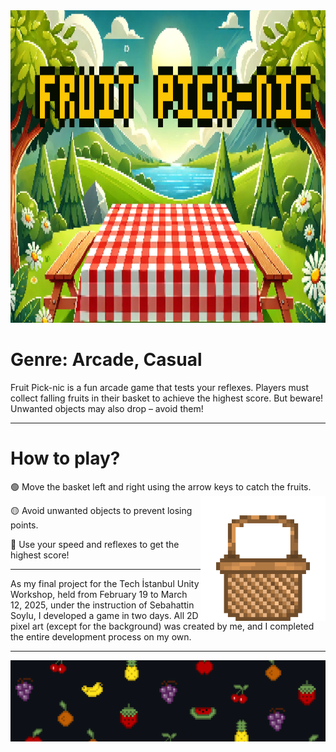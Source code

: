 <img src="https://raw.githubusercontent.com/nepatiess/Fruit-Pick-nic/refs/heads/main/photos/fruit%20pick-nic.PNG" height=500 width=1920 >

# Genre: Arcade, Casual 
Fruit Pick-nic is a fun arcade game that tests your reflexes. Players must collect falling fruits in their basket to achieve the highest score. But beware! Unwanted objects may also drop – avoid them!

---

# How to play?
🟢 Move the basket left and right using the arrow keys to catch the fruits. <img src="https://raw.githubusercontent.com/nepatiess/Fruit-Pick-nic/refs/heads/main/photos/basket.png" width="200" align="right"/>

🟡 Avoid unwanted objects to prevent losing points.

🔴 Use your speed and reflexes to get the highest score!

---

As my final project for the Tech İstanbul Unity Workshop, held from February 19 to March 12, 2025, under the instruction of Sebahattin Soylu, I developed a game in two days. All 2D pixel art (except for the background) was created by me, and I completed the entire development process on my own.

---

<img src="https://raw.githubusercontent.com/nepatiess/Fruit-Pick-nic/refs/heads/main/photos/banner.png">
